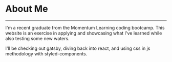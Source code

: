 # About Me
-------
I'm a recent graduate from the Momentum Learning coding bootcamp. 
This website is an exercise in applying and showcasing what I've learned while also testing some new waters.

I'll be checking out gatsby, diving back into react, and using css in js methodology with styled-components.
